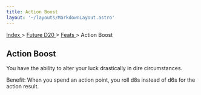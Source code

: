 ```yaml
---
title: Action Boost
layout: '~/layouts/MarkdownLayout.astro'
---
```


[ Index ](/) > [ Future D20 ](/future.d20.srd) > [ Feats ](/future.d20.srd/feats) > Action Boost

##  Action Boost

You have the ability to alter your luck drastically in dire circumstances.

Benefit: When you spend an action point, you roll d8s instead of d6s for the
action result.

